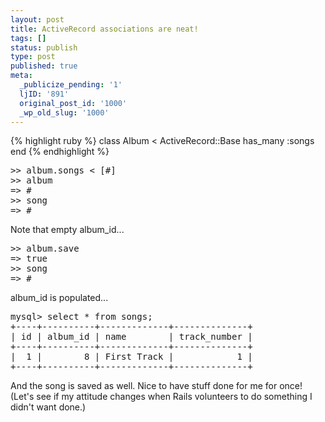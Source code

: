 ```yaml
---
layout: post
title: ActiveRecord associations are neat!
tags: []
status: publish
type: post
published: true
meta:
  _publicize_pending: '1'
  ljID: '891'
  original_post_id: '1000'
  _wp_old_slug: '1000'
---
```

{% highlight ruby %}
class Album < ActiveRecord::Base
	has_many :songs
end
{% endhighlight %}

<pre>
&gt;&gt; album.songs &lt; [#]
&gt;&gt; album
=&gt; #
&gt;&gt; song
=&gt; #
</pre>

Note that empty album_id...

<pre>
&gt;&gt; album.save
=&gt; true
&gt;&gt; song
=&gt; #
</pre>

album_id is populated...

<pre>
mysql&gt; select * from songs;
+----+----------+-------------+--------------+
| id | album_id | name        | track_number |
+----+----------+-------------+--------------+
|  1 |        8 | First Track |            1 |
+----+----------+-------------+--------------+
</pre>

And the song is saved as well.  Nice to have stuff done for me for once!  (Let's see if my attitude changes when Rails volunteers to do something I didn't want done.)
